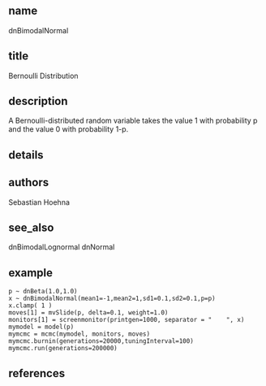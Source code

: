 ## name
dnBimodalNormal
## title
Bernoulli Distribution
## description
A Bernoulli-distributed random variable takes the value 1 with probability p and the value 0 with probability 1-p.
## details
## authors
Sebastian Hoehna
## see_also
dnBimodalLognormal
dnNormal
## example
	p ~ dnBeta(1.0,1.0)
	x ~ dnBimodalNormal(mean1=-1,mean2=1,sd1=0.1,sd2=0.1,p=p)
	x.clamp( 1 )
	moves[1] = mvSlide(p, delta=0.1, weight=1.0)
	monitors[1] = screenmonitor(printgen=1000, separator = "	", x)
	mymodel = model(p)
	mymcmc = mcmc(mymodel, monitors, moves)
	mymcmc.burnin(generations=20000,tuningInterval=100)
	mymcmc.run(generations=200000)
	
## references
